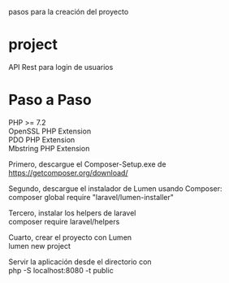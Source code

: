 pasos para la creación del proyecto
# project

API Rest para login de usuarios 

# Paso a Paso
PHP >= 7.2 <br>
OpenSSL PHP Extension<br>
PDO PHP Extension<br>
Mbstring PHP Extension

Primero, descargue el Composer-Setup.exe de https://getcomposer.org/download/

Segundo, descargue el instalador de Lumen usando Composer:<br>
  composer global require "laravel/lumen-installer"

Tercero, instalar los helpers de laravel<br>
  composer require laravel/helpers
 
Cuarto, crear el proyecto con Lumen<br>
  lumen new project
  
Servir la aplicación desde el directorio con<br>
  php -S localhost:8080 -t public
  



